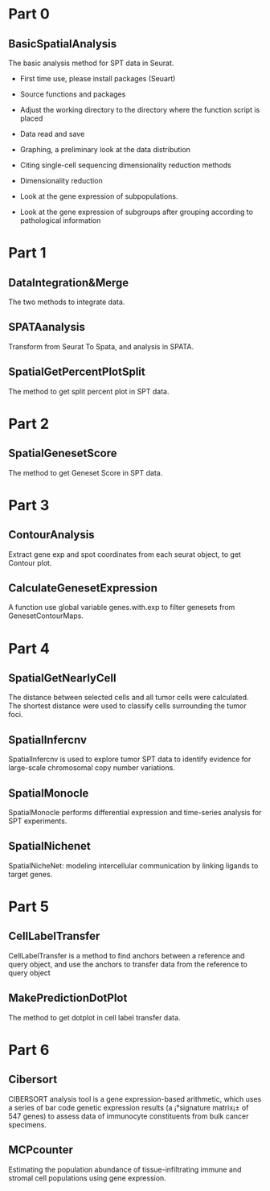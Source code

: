 # Part 0  
## BasicSpatialAnalysis
  The basic analysis method  for SPT data in Seurat.

* First time use, please install packages (Seuart)
- Source functions and packages
* Adjust the working directory to the directory where the function script is placed
- Data read and save
* Graphing, a preliminary look at the data distribution
- Citing single-cell sequencing dimensionality reduction methods
* Dimensionality reduction
- Look at the gene expression of subpopulations.
* Look at the gene expression of subgroups after grouping according to pathological information

# Part 1
## DataIntegration&Merge
  The two methods to integrate data.

## SPATAanalysis
  Transform from Seurat To Spata, and analysis in SPATA.

## SpatialGetPercentPlotSplit
  The method to get split percent plot in SPT data.

# Part 2 
## SpatialGenesetScore
The method to get Geneset Score in SPT data.

# Part 3 
## ContourAnalysis
  Extract gene exp and spot coordinates from each seurat object, to get Contour plot.

## CalculateGenesetExpression
  A function use global variable genes.with.exp to filter genesets from GenesetContourMaps.

# Part 4 
## SpatialGetNearlyCell
  The distance between selected cells and all tumor cells were calculated.
  The shortest distance were used to classify cells surrounding the tumor foci.

## SpatialInfercnv
  SpatialInfercnv is used to explore tumor SPT data to identify evidence for large-scale chromosomal copy number variations.

## SpatialMonocle
  SpatialMonocle performs differential expression and time-series analysis for SPT experiments.

## SpatialNichenet
  SpatialNicheNet: modeling intercellular communication by linking ligands to target genes.

# Part 5 
## CellLabelTransfer
  CellLabelTransfer is a method to find anchors between a reference and query object, and use the anchors to transfer data from the reference to query object

## MakePredictionDotPlot
  The method to get dotplot in cell label transfer data.

# Part 6 
## Cibersort
  CIBERSORT analysis tool is a gene expression-based arithmetic, which uses a series of bar code genetic expression results (a ¡°signature matrix¡± of 547 genes) to assess data of immunocyte constituents from bulk cancer specimens.

## MCPcounter
  Estimating the population abundance of tissue-infiltrating immune and stromal cell populations using gene expression.
